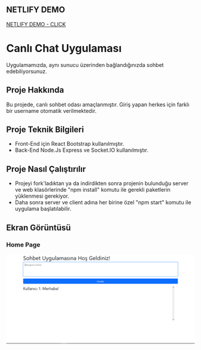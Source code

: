 ## NETLIFY DEMO

[NETLIFY DEMO - CLICK ](https://60c766dd61cb7cca5b5254c3--chat-oguzcanuzunoner.netlify.app/)

# Canlı Chat Uygulaması

Uygulamamızda, aynı sunucu üzerinden bağlandığınızda sohbet edebiliyorsunuz.

## Proje Hakkında

Bu projede, canlı sohbet odası amaçlanmıştır. Giriş yapan herkes için farklı bir username otomatik verilmektedir. 

## Proje Teknik Bilgileri

* Front-End için React Bootstrap kullanılmıştır.
* Back-End Node.Js Express ve Socket.IO kullanılmıştır.

## Proje Nasıl Çalıştırılır

- Projeyi fork'ladıktan ya da indirdikten sonra projenin bulunduğu server ve web klasörlerinde "npm install" komutu ile gerekli paketlerin yüklenmesi gerekiyor.
- Daha sonra server ve client adına her birine özel  "npm start" komutu ile uygulama başlatılabilir.
## Ekran Görüntüsü

### Home Page

<p align="center">
  <img src="readme_image/home.PNG" alt="Home">
</p>

<br>

